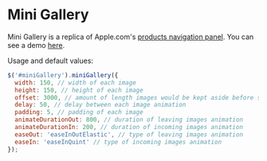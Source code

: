 # Mini Gallery

Mini Gallery is a replica of Apple.com's [products navigation panel](http://www.apple.com/mac/). You can see a demo [here](http://phatograph.github.com/minigallery/).

Usage and default values:

```javascript
$('#miniGallery').miniGallery({
  width: 150, // width of each image
  height: 150, // height of each image
  offset: 3000, // amount of length images would be kept aside before sliding in
  delay: 50, // delay between each image animation
  padding: 5, // padding of each image
  animateDurationOut: 800, // duration of leaving images animation
  animateDurationIn: 200, // duration of incoming images animation
  easeOut: 'easeInOutElastic', // type of leaving images animation
  easeIn: 'easeInQuint' // type of incoming images animation
});
```
